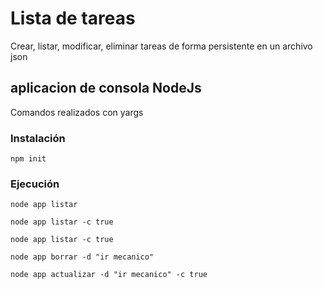 # Lista de tareas
Crear, listar, modificar, eliminar tareas de forma persistente en un archivo json
## aplicacion de consola NodeJs
Comandos realizados con yargs
### Instalación
```
npm init
```
### Ejecución
```
node app listar
```
```
node app listar -c true
```
```
node app listar -c true
```
```
node app borrar -d "ir mecanico"
```
```
node app actualizar -d "ir mecanico" -c true
```
